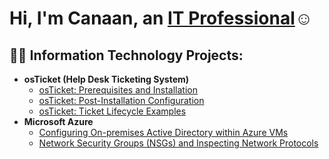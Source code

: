 <h1>Hi, I'm Canaan, an <a href="www.linkedin.com/in/canaansingh">IT Professional</a>☺</h1>

<h2>👨‍💻 Information Technology Projects:</h2>

- <b>osTicket (Help Desk Ticketing System)</b>
  - [osTicket: Prerequisites and Installation](https://github.com/Csingh558/osticket-prereqs)
  - [osTicket: Post-Installation Configuration](https://github.com/Csingh558/post-install-config)
  - [osTicket: Ticket Lifecycle Examples](https://github.com/Csingh558/ticket-lifecycle)
- <b>Microsoft Azure</b>
  - [Configuring On-premises Active Directory within Azure VMs](https://github.com/Csingh558/configure-ad)
  - [Network Security Groups (NSGs) and Inspecting Network Protocols](https://github.com/Csingh558/azure-network-protocols)
